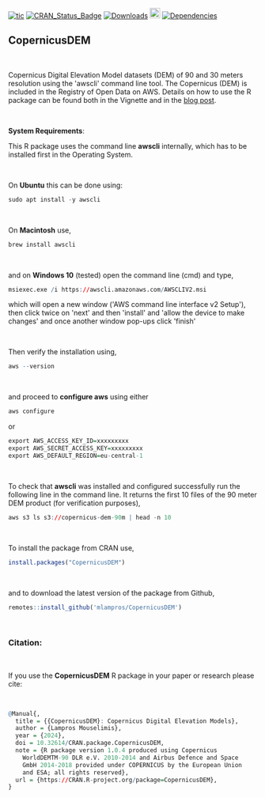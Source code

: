 
[![tic](https://github.com/mlampros/CopernicusDEM/workflows/tic/badge.svg?branch=master)](https://github.com/mlampros/CopernicusDEM/actions)
[![CRAN_Status_Badge](http://www.r-pkg.org/badges/version/CopernicusDEM)](http://cran.r-project.org/package=CopernicusDEM)
[![Downloads](http://cranlogs.r-pkg.org/badges/grand-total/CopernicusDEM?color=blue)](http://www.r-pkg.org/pkg/CopernicusDEM)
<a href="https://www.buymeacoffee.com/VY0x8snyh" target="_blank"><img src="https://www.buymeacoffee.com/assets/img/custom_images/orange_img.png" alt="Buy Me A Coffee" height="21px" ></a>
[![Dependencies](https://tinyverse.netlify.com/badge/CopernicusDEM)](https://cran.r-project.org/package=CopernicusDEM)


## CopernicusDEM

<br>

Copernicus Digital Elevation Model datasets (DEM) of 90 and 30 meters resolution using the 'awscli' command line tool. The Copernicus (DEM) is included in the Registry of Open Data on AWS. Details on how to use the R package can be found both in the Vignette and in the [blog post](http://mlampros.github.io/2021/05/21/copernicusDEM_package/).

<br>

**System Requirements**:

This R package uses the command line **awscli** internally, which has to be installed first in the Operating System. 

<br>

On **Ubuntu** this can be done using:

```R
sudo apt install -y awscli

```

<br>

On **Macintosh** use,

```R
brew install awscli

```

<br>

and on **Windows 10** (tested) open the command line (cmd) and type,

```R
msiexec.exe /i https://awscli.amazonaws.com/AWSCLIV2.msi

```

which will open a new window ('AWS command line interface v2 Setup'), then click twice on 'next' and then 'install' and 'allow the device to make changes' and once another window pop-ups click 'finish'

<br>

Then verify the installation using,

```R
aws --version

```

<br>

and proceed to **configure aws** using either 

```R
aws configure

```

or

```R
export AWS_ACCESS_KEY_ID=xxxxxxxxx
export AWS_SECRET_ACCESS_KEY=xxxxxxxxx
export AWS_DEFAULT_REGION=eu-central-1

```

<br>

To check that **awscli** was installed and configured successfully run the following line in the command line. It returns the first 10 files of the 90 meter DEM product (for verification purposes),

```R
aws s3 ls s3://copernicus-dem-90m | head -n 10

```

<br>

To install the package from CRAN use, 

```R
install.packages("CopernicusDEM")

```
<br>

and to download the latest version of the package from Github,

```R
remotes::install_github('mlampros/CopernicusDEM')

```

<br>

### Citation:

<br>

If you use the **CopernicusDEM** R package in your paper or research please cite:

<br>

```R
@Manual{,
  title = {{CopernicusDEM}: Copernicus Digital Elevation Models},
  author = {Lampros Mouselimis},
  year = {2024},
  doi = 10.32614/CRAN.package.CopernicusDEM,
  note = {R package version 1.0.4 produced using Copernicus
    WorldDEMTM-90 DLR e.V. 2010-2014 and Airbus Defence and Space
    GmbH 2014-2018 provided under COPERNICUS by the European Union
    and ESA; all rights reserved},
  url = {https://CRAN.R-project.org/package=CopernicusDEM},
}
```

<br>
